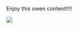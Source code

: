 Enjoy this owen content!!!!

<img src="https://cdn.discordapp.com/attachments/699552094184800296/785984417750450176/owenbike.jpg">
